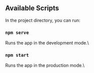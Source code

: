 ## Available Scripts

In the project directory, you can run:

### `npm serve`

Runs the app in the development mode.\

### `npm start`

Runs the app in the production mode.\
